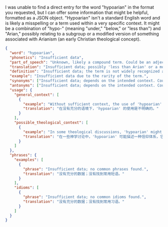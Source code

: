 I was unable to find a direct entry for the word "hypoarian" in the format you requested, but I can offer some information that might be helpful, formatted as a JSON object. "Hypoarian" isn't a standard English word and is likely a misspelling or a term used within a very specific context. It might be a combination of "hypo-" (meaning "under," "below," or "less than") and "Arian," possibly relating to a subgroup or a modified version of something associated with Arianism (an early Christian theological concept).

```json
{
  "word": "hypoarian",
  "phonetics": "Insufficient data",
  "part_of_speech": "Unknown, likely a compound term. Could be an adjective or noun depending on context.",
  "translation": "Insufficient data; possibly 'less than Arian' or a modified form of Arianism.",
  "definition": "Insufficient data; the term is not widely recognized and likely context-dependent. It might refer to a modified or lesser form of Arianism or something associated with it.",
  "example": "Insufficient data due to the rarity of the term.",
  "synonyms": ["Insufficient data; depends on the intended context. Could potentially relate to 'sub-Arian' or 'semi-Arian' if referring to theological concepts."],
  "antonyms": ["Insufficient data; depends on the intended context. Could potentially be 'orthodox Arian' if referring to theological concepts."],
  "usage": {
    "general_context": [
      {
        "example": "Without sufficient context, the use of 'hypoarian' is unclear.",
        "translation": "在没有充分的语境下，'hypoarian' 的使用是不明确的。"
      }
    ],
    "possible_theological_context": [
      {
        "example": "In some theological discussions, 'hypoarian' might describe a belief system that is a diluted or modified version of Arianism.",
        "translation": "在一些神学讨论中，'hypoarian' 可能描述一种信仰体系，它是阿里乌斯教的淡化或修改版本。"
      }
    ]
  },
  "phrases": {
    "examples": [
      {
        "phrase": "Insufficient data; no common phrases found.",
        "translation": "没有充分的数据；没有找到常用短语。"
      }
    ],
    "idioms": [
      {
        "phrase": "Insufficient data; no common idioms found.",
        "translation": "没有充分的数据；没有找到常用习语。"
      }
    ]
  }
}
```
 